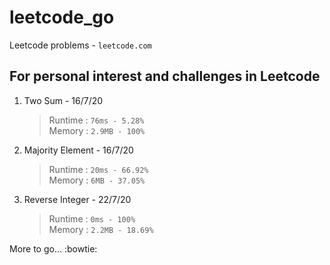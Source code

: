 # leetcode_go
Leetcode problems - `leetcode.com`

## For personal interest and challenges in Leetcode

1. Two Sum - 16/7/20
   > Runtime : `76ms - 5.28%`  
   > Memory  : `2.9MB - 100%`

2. Majority Element - 16/7/20
   > Runtime : `20ms - 66.92%`  
   > Memory  : `6MB - 37.05%`

3. Reverse Integer - 22/7/20
   > Runtime : `0ms - 100%`  
   > Memory  : `2.2MB - 18.69%`

More to go... :bowtie: